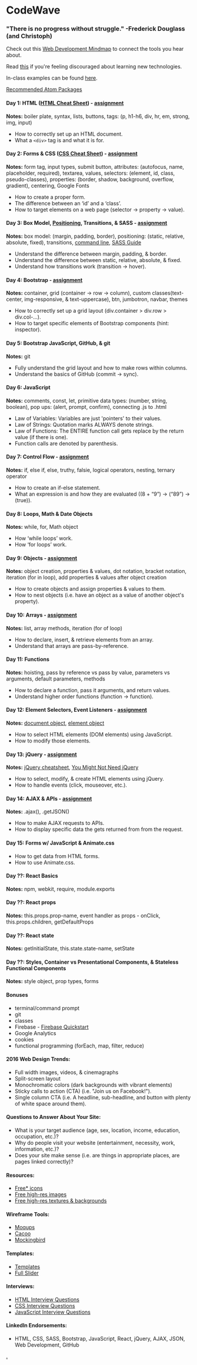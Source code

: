 # CodeWave

### "There is no progress without struggle." -Frederick Douglass (and Christoph)

Check out this [Web Development Mindmap](https://coggle.it/diagram/Vz9LvW8byvN0I38x) to connect the tools you hear about.

Read [this](https://medium.com/@addyosmani/totally-get-your-frustration-ea11adf237e3#.ch2epio1i) if you're feeling discouraged about learning new technologies.

In-class examples can be found [here](https://github.com/BeachCodersAcademy/CodeWave/tree/master/in-class_examples).

[Recommended Atom Packages](https://github.com/BeachCodersAcademy/CodeWave/blob/master/notes/atom_packages.md)

#### Day 1: HTML ([HTML Cheat Sheet](http://www.cheat-sheets.org/saved-copy/html5-cheat-sheet.png)) - [assignment](https://github.com/BeachCodersAcademy/CodeWave/blob/master/assignments/html.md)
**Notes:** boiler plate, syntax, lists, buttons, tags: (p, h1-h6, div, hr, em, strong, img, input)
* How to correctly set up an HTML document.	
* What a `<div>` tag is and what it is for.

#### Day 2: Forms & CSS ([CSS Cheat Sheet](https://www.smashingmagazine.com/wp-content/uploads/images/css3-cheat-sheet/css3-cheat-sheet.pdf)) - [assignment](https://github.com/BeachCodersAcademy/CodeWave/blob/master/assignments/css.md)
**Notes:** form tag, input types, submit button, attributes: (autofocus, name, placeholder, required), textarea, values,  selectors: (element, id, class, pseudo-classes), properties: (border, shadow, background, overflow, gradient), centering, Google Fonts
* How to create a proper form.
* The difference between an ‘id’ and a ‘class’.
* How to target elements on a web page (selector -> property -> value).

#### Day 3: Box Model, [Positioning](https://github.com/BeachCodersAcademy/CodeWave/blob/master/notes/positioning.md), Transitions, & SASS  - [assignment](https://github.com/BeachCodersAcademy/CodeWave/blob/master/assignments/box_model_and_positioning.md)
**Notes:** box model: (margin, padding, border), positioning: (static, relative, absolute, fixed), transitions, [command line](https://github.com/BeachCodersAcademy/CodeWave/blob/master/notes/command-line.md), [SASS Guide](https://github.com/BeachCodersAcademy/CodeWave/blob/master/notes/sass.md)
* Understand the difference between margin, padding, & border.
* Understand the difference between static, relative, absolute, & fixed.
* Understand how transitions work (transition -> hover).

#### Day 4: Bootstrap - [assignment](https://github.com/BeachCodersAcademy/CodeWave/blob/master/assignments/bootstrap.md)
**Notes:** container, grid (container -> row -> column), custom classes(text-center, img-responsive, & text-uppercase), btn, jumbotron, navbar, themes
* How to correctly set up a grid layout (div.container > div.row > div.col-...).
* How to target specific elements of Bootstrap components (hint: inspector).

#### Day 5: Bootstrap JavaScript, GitHub, & git
**Notes:** git
* Fully understand the grid layout and how to make rows within columns.
* Understand the basics of GitHub (commit -> sync).

#### Day 6: JavaScript
**Notes:** comments, const, let, primitive data types: (number, string, boolean), pop ups: (alert, prompt, confirm), connecting .js to .html
* Law of Variables: Variables are just 'pointers' to their values.
* Law of Strings: Quotation marks ALWAYS denote strings.
* Law of Functions: The ENTIRE function call gets replace by the return value (if there is one).
* Function calls are denoted by parenthesis.

#### Day 7: Control Flow - [assignment](https://github.com/BeachCodersAcademy/CodeWave/blob/master/assignments/control_flow.md)
**Notes:** if, else if, else, truthy, falsie, logical operators, nesting, ternary operator
* How to create an if-else statement.
* What an expression is and how they are evaluated ((8 + “9”) -> (“89”) -> (true)).

#### Day 8: Loops, Math & Date Objects
**Notes:** while, for, Math object
* How ‘while loops’ work.
* How ‘for loops’ work.

#### Day 9: Objects - [assignment](https://github.com/BeachCodersAcademy/CodeWave/blob/master/assignments/objects.md)
**Notes:** object creation, properties & values, dot notation, bracket notation, iteration (for in loop), add properties & values after object creation
* How to create objects and assign properties & values to them.
* How to nest objects (i.e. have an object as a value of another object's property).

#### Day 10: Arrays - [assignment](https://github.com/BeachCodersAcademy/CodeWave/blob/master/assignments/arrays.md)
**Notes:** list, array methods, iteration (for of loop)
* How to declare, insert, & retrieve elements from an array.
* Understand that arrays are pass-by-reference.

#### Day 11: Functions
**Notes:** hoisting, pass by reference vs pass by value, parameters vs arguments, default parameters, methods
* How to declare a function, pass it arguments, and return values.
* Understand higher order functions (function -> function).

#### Day 12: Element Selectors, Event Listeners - [assignment](https://github.com/BeachCodersAcademy/CodeWave/blob/master/assignments/query_selector.md)
**Notes:** [document object](https://developer.mozilla.org/en-US/docs/Web/API/Document), [element object](https://developer.mozilla.org/en-US/docs/Web/API/Element)
* How to select HTML elements (DOM elements) using JavaScript.
* How to modify those elements.

#### Day 13: jQuery - [assignment](https://github.com/BeachCodersAcademy/CodeWave/blob/master/assignments/jquery.md)
**Notes:** [jQuery cheatsheet](https://oscarotero.com/jquery/), [You Might Not Need jQuery](http://youmightnotneedjquery.com/)
* How to select, modify, & create HTML elements using jQuery.
* How to handle events (click, mouseover, etc.).

#### Day 14: AJAX & APIs - [assignment](https://github.com/BeachCodersAcademy/CodeWave/blob/master/assignments/apis.md)
**Notes:** .ajax(), .getJSON()
* How to make AJAX requests to APIs.
* How to display specific data the gets returned from from the request.

#### Day 15: Forms w/ JavaScript & Animate.css
* How to get data from HTML forms.
* How to use Animate.css.

#### Day ??: React Basics
**Notes:** npm, webkit, require, module.exports

#### Day ??: React props
**Notes:** this.props.prop-name, event handler as props - onClick, this.props.children, getDefaultProps

#### Day ??: React state
**Notes:** getInitialState, this.state.state-name, setState

#### Day ??: Styles, Container vs Presentational Components, & Stateless Functional Components
**Notes:** style object, prop types, forms


#### Bonuses
* terminal/command prompt
* git
* classes
* Firebase - [Firebase Quickstart](https://github.com/firebase/quickstart-js)
* Google Analytics
* cookies
* functional programming (forEach, map, filter, reduce)

#### 2016 Web Design Trends:
* Full width images, videos, & cinemagraphs
* Split-screen layout
* Monochromatic colors (dark backgrounds with vibrant elements)
* Sticky calls to action (CTA) (i.e. "Join us on Facebook!").
* Single column CTA (i.e. A headline, sub-headline, and button with plenty of white space around them).

#### Questions to Answer About Your Site:
* What is your target audience (age, sex, location, income, education, occupation, etc.)?
* Why do people visit your website (entertainment, necessity, work, information, etc.)?
* Does your site make sense (i.e. are things in appropriate places, are pages linked correctly)?

#### Resources:
* [Free* icons](https://thenounproject.com/)
* [Free high-res images](https://unsplash.com/)
* [Free high-res textures & backgrounds](http://atextures.com/)

#### Wireframe Tools:
* [Moqups](https://app.moqups.com/)
* [Cacoo](https://cacoo.com/)
* [Mockingbird](https://gomockingbird.com/)

#### Templates:
* [Templates](http://blacktie.co/)
* [Full Slider](https://startbootstrap.com/template-overviews/full-slider/)

#### Interviews:
* [HTML Interview Questions](http://www.thatjsdude.com/interview/html.html)
* [CSS Interview Questions](http://www.thatjsdude.com/interview/css.html)
* [JavaScript Interview Questions](http://www.thatjsdude.com/interview/js1.html)

#### LinkedIn Endorsements:
* HTML, CSS, SASS, Bootstrap, JavaScript, React, jQuery, AJAX, JSON, Web Development, GitHub

[.](https://drive.google.com/open?id=0B5dbRalQs2-sRE1Nd29uVUNqQUE)
